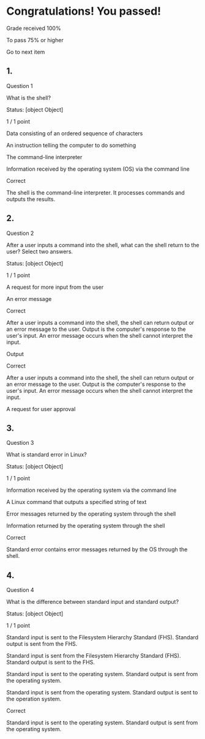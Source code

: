 # Congratulations! You passed!

Grade received 100%

To pass 75% or higher

Go to next item

## 1.

Question 1

What is the shell?

Status: \[object Object]

1 / 1 point

Data consisting of an ordered sequence of characters

An instruction telling the computer to do something

The command-line interpreter

Information received by the operating system (OS) via the command line

Correct

The shell is the command-line interpreter. It processes commands and outputs the results.

## 2.

Question 2

After a user inputs a command into the shell, what can the shell return to the user? Select two answers.

Status: \[object Object]

1 / 1 point

A request for more input from the user

An error message

Correct

After a user inputs a command into the shell, the shell can return output or an error message to the user. Output is the computer's response to the user's input. An error message occurs when the shell cannot interpret the input.

Output

Correct

After a user inputs a command into the shell, the shell can return output or an error message to the user. Output is the computer's response to the user's input. An error message occurs when the shell cannot interpret the input.

A request for user approval

## 3.

Question 3

What is standard error in Linux?

Status: \[object Object]

1 / 1 point

Information received by the operating system via the command line

A Linux command that outputs a specified string of text

Error messages returned by the operating system through the shell

Information returned by the operating system through the shell

Correct

Standard error contains error messages returned by the OS through the shell.

## 4.

Question 4

What is the difference between standard input and standard output?

Status: \[object Object]

1 / 1 point

Standard input is sent to the Filesystem Hierarchy Standard (FHS). Standard output is sent from the FHS.

Standard input is sent from the Filesystem Hierarchy Standard (FHS). Standard output is sent to the FHS.

Standard input is sent to the operating system. Standard output is sent from the operating system.

Standard input is sent from the operating system. Standard output is sent to the operation system.

Correct

Standard input is sent to the operating system. Standard output is sent from the operating system.
